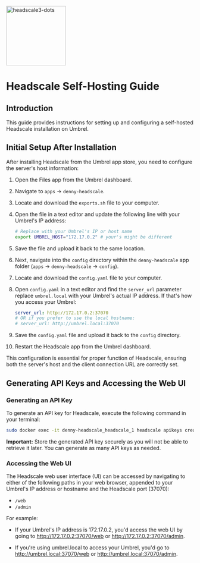 <p align="left">
  <img src="https://github.com/user-attachments/assets/2de4e418-8574-4b52-996c-3819f4f76abe" alt="headscale3-dots" width="160" />
</p>

# Headscale Self-Hosting Guide

## Introduction

This guide provides instructions for setting up and configuring a self-hosted Headscale installation on Umbrel.

## Initial Setup After Installation

After installing Headscale from the Umbrel app store, you need to configure the server's host information:

1.  Open the Files app from the Umbrel dashboard.
2.  Navigate to `apps` → `denny-headscale`.
3.  Locate and download the `exports.sh` file to your computer.
4.  Open the file in a text editor and update the following line with your Umbrel's IP address:

    ```bash
    # Replace with your Umbrel's IP or host name
    export UMBREL_HOST="172.17.0.2" # your's might be different
    ```

5.  Save the file and upload it back to the same location.
6.  Next, navigate into the `config` directory within the `denny-headscale` app folder (`apps` → `denny-headscale` → `config`).
7.  Locate and download the `config.yaml` file to your computer.
8.  Open `config.yaml` in a text editor and find the `server_url` parameter replace `umbrel.local` with your Umbrel's actual IP address. If that's how you access your Umbrel:

    ```yaml
    server_url: http://172.17.0.2:37070
    # OR if you prefer to use the local hostname:
    # server_url: http://umbrel.local:37070
    ```

9.  Save the `config.yaml` file and upload it back to the `config` directory.
10. Restart the Headscale app from the Umbrel dashboard.

This configuration is essential for proper function of Headscale, ensuring both the server's host and the client connection URL are correctly set.

## Generating API Keys and Accessing the Web UI

### Generating an API Key

To generate an API key for Headscale, execute the following command in your terminal:

```bash
sudo docker exec -it denny-headscale_headscale_1 headscale apikeys create
```

**Important:** Store the generated API key securely as you will not be able to retrieve it later. You can generate as many API keys as needed.

### Accessing the Web UI

The Headscale web user interface (UI) can be accessed by navigating to either of the following paths in your web browser, appended to your Umbrel's IP address or hostname and the Headscale port (37070):

* `/web`
* `/admin`

For example:
- If your Umbrel's IP address is 172.17.0.2, you'd access the web UI by going to http://172.17.0.2:37070/web or http://172.17.0.2:37070/admin.

- If you're using umbrel.local to access your Umbrel, you'd go to http://umbrel.local:37070/web or http://umbrel.local:37070/admin.
